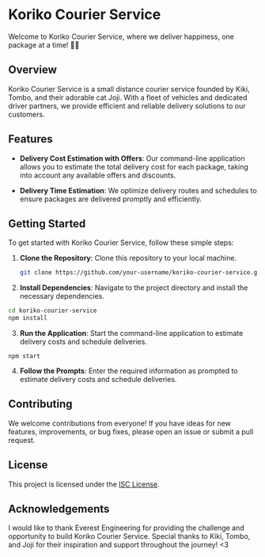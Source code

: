 # Koriko Courier Service

Welcome to Koriko Courier Service, where we deliver happiness, one package at a time! 🚚✨

## Overview

Koriko Courier Service is a small distance courier service founded by Kiki, Tombo, and their adorable cat Joji. With a fleet of vehicles and dedicated driver partners, we provide efficient and reliable delivery solutions to our customers.

## Features

- **Delivery Cost Estimation with Offers**: Our command-line application allows you to estimate the total delivery cost for each package, taking into account any available offers and discounts.

- **Delivery Time Estimation**: We optimize delivery routes and schedules to ensure packages are delivered promptly and efficiently.

## Getting Started

To get started with Koriko Courier Service, follow these simple steps:

1. **Clone the Repository**: Clone this repository to your local machine.

   ```bash
   git clone https://github.com/your-username/koriko-courier-service.git
   ```

2. **Install Dependencies**: Navigate to the project directory and install the necessary dependencies.

```bash
cd koriko-courier-service
npm install
```
 
3. **Run the Application**: Start the command-line application to estimate delivery costs and schedule deliveries.
```
npm start
```

4. **Follow the Prompts**: Enter the required information as prompted to estimate delivery costs and schedule deliveries.

## Contributing
We welcome contributions from everyone! If you have ideas for new features, improvements, or bug fixes, please open an issue or submit a pull request.

## License
This project is licensed under the [ISC License](LICENSE).

## Acknowledgements
I would like to thank Everest Engineering for providing the challenge and opportunity to build Koriko Courier Service. Special thanks to Kiki, Tombo, and Joji for their inspiration and support throughout the journey! <3
